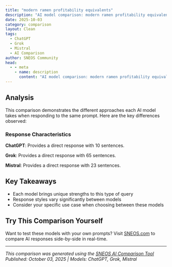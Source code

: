 ```yaml
---
title: "modern ramen profitability equivalents"
description: "AI model comparison: modern ramen profitability equivalents..."
date: 2025-10-03
category: comparison
layout: Clean
tags:
  - ChatGPT
  - Grok
  - Mistral
  - AI Comparison
author: SNEOS Community
head:
  - - meta
    - name: description
      content: "AI model comparison: modern ramen profitability equivalents..."
---
```


<ChatComparison
  title="modern ramen profitability equivalents"
  prompt="modern ramen profitability equivalents"
  :responses='{
    "ChatGPT": "Could you please clarify what you mean by \u0022modern ramen profitability equivalents\u0022? Are you asking about:\n\n1. The profitability of modern ramen businesses or restaurants?\n2. Financial ratios or business metrics comparable to the concept of \u0022ramen profitability\u0022 (a startup term referring to the minimum profit needed to cover basic living expenses)?\n3. Comparison of ramen-related products\u0027 profitability in the food industry?\n4. Something else related to ramen and profitability?\n\nWith a bit more context, I can provide a precise and helpful answer!",
    "Grok": "I believe you\u0027re asking about the profitability of modern ramen businesses or the modern equivalents of ramen profitability, a concept often associated with \u0022ramen profitable\u0022 startups\u2014businesses that generate enough revenue to cover basic living expenses (like eating ramen noodles) for their founders. If you\u0027re referring to something else, please clarify.\n\nIn startup culture, \u0022ramen profitable\u0022 means a business is making just enough money to sustain the founders\u0027 minimal lifestyle without needing external funding. However, in a modern context, this idea has evolved due to inflation, changing costs of living, and shifts in business models, especially in the tech and food industries.\n\nBelow, I\u2019ll break this down into two potential interpretations\u2014profitability of modern ramen restaurants and the modern equivalent of \u0022ramen profitability\u0022 for startups\u2014since your query is a bit ambiguous. I\u2019ll also provide some context and equivalents for a clearer understanding.\n\n---\n\n### 1. Profitability of Modern Ramen Restaurants\nIf you\u0027re asking about the profitability of modern ramen shops, this depends on several factors such as location, business model, and operational efficiency.\n\n#### Key Factors Affecting Profitability:\n- **Cost of Ingredients**: Ramen can be a low-cost dish to make (noodles, broth, toppings), but high-quality or specialty ingredients (e.g., imported Japanese pork, organic vegetables) can raise costs. Average cost per bowl might range from $2\u2013$5, while selling price is often $10\u2013$15.\n- **Location**: Ramen shops in urban areas with high foot traffic (e.g., New York, Tokyo) can generate significant revenue but face higher rent costs. A small shop might need to sell 100\u2013200 bowls daily to break even.\n- **Labor Costs**: Staff wages vary widely by region. In the U.S., labor costs for restaurant workers can be 30\u201335% of revenue, cutting into margins.\n- **Competition**: The ramen market is saturated in some areas, especially with the rise of instant ramen alternatives and delivery services like Uber Eats, which take a cut (often 15\u201330%) of sales.\n- **Trends**: Modern ramen shops often capitalize on trends like vegan ramen, fusion flavors (e.g., spicy Korean-style), or Instagram-worthy presentation to attract customers.\n\n#### Profitability Estimate:\n- A small, well-run ramen shop might have profit margins of 5\u201315% after expenses (rent, labor, ingredients). For example, a shop with $500,000 in annual revenue might net $25,000\u2013$75,000 in profit.\n- Chains like Ippudo or Ichiran achieve higher profitability through scale, branding, and consistent quality, often exceeding 20% margins.\n\n#### Modern Equivalents:\nIf you\u0027re looking for \u0022equivalents\u0022 to ramen shops in terms of profitability, consider other trendy, low-cost food businesses with cultural appeal:\n- **Bubble Tea Shops**: Similar low ingredient costs, high markup (a drink costing $1\u2013$2 to make sells for $5\u2013$7), with margins often 20\u201330%.\n- **Poke Bowls**: Customizable, healthy fast food with costs around $3\u2013$5 per bowl and selling prices of $10\u2013$15.\n- **Street Tacos**: Low overhead (food trucks) and high demand in urban areas, with profit margins often 15\u201325%.\n\n---\n\n### 2. Modern \u0022Ramen Profitable\u0022 Concept for Startups\nIf you\u0027re referring to the startup term \u0022ramen profitable,\u0022 it traditionally means a business generates enough revenue to cover the founders\u2019 basic living expenses\u2014often symbolized by cheap ramen noodles as a frugal diet. In today\u2019s economy, the cost of living has risen, so the modern equivalent needs adjustment.\n\n#### Original Context (Early 2000s):\n- Founders lived on minimal expenses (e.g., $1,000\u2013$2,000/month), often in shared housing, eating cheap food like ramen (a few dollars per meal pack).\n- A tech startup might be \u0022ramen profitable\u0022 with $30,000\u2013$50,000 in annual revenue for a solo founder.\n\n#### Modern Context (2020s):\n- Inflation and cost of living have increased dramatically. In many U.S. cities, a minimal lifestyle (rent, food, utilities) might cost $3,000\u2013$5,000/month for a single person.\n- \u0022Ramen profitable\u0022 today might mean generating $60,000\u2013$100,000 annually for a solo founder to cover basics, depending on location.\n- The symbolic \u0022ramen\u0022 meal might now be replaced by slightly upgraded cheap eats like fast food value meals (e.g., $5\u2013$10 per meal).\n\n#### Modern Equivalents of \u0022Ramen Profitable\u0022:\nIf we\u2019re looking for a new term or benchmark for minimal sustainability in startups, consider these analogies:\n- **\u0022Taco Profitable\u0022**: Represents a slightly higher cost of living, where founders can afford cheap street tacos or fast food (~$5/meal) as a step up from instant ramen.\n- **\u0022Coffee Profitable\u0022**: Suggests covering the cost of a daily coffee (~$4\u2013$6) plus basic expenses, symbolizing a small but modern indulgence for bootstrapped founders.\n- **\u0022Gig Economy Profitable\u0022**: Ties to the modern reality of side hustles\u2014founders can sustain themselves without taking on gig work (e.g., rideshare, freelance) because their startup covers $3,000\u2013$5,000/month.\n\n#### Profitability Benchmarks:\n- A solo-founder SaaS (software-as-a-service) startup might be \u0022ramen profitable\u0022 today with $5,000\u2013$8,000/month in recurring revenue, assuming low overhead (remote work, minimal tools).\n- For comparison, a startup in 2005 might have needed just $2,000\u2013$3,000/month to hit this mark.\n\n#### Challenges to Achieving Modern Ramen Profitability:\n- Higher customer acquisition costs (e.g., online ads are more expensive now).\n- Subscription fatigue\u2014consumers are pickier about paying for new services.\n- Increased competition in digital spaces (e.g., app marketplaces, e-commerce).\n\n---\n\n### Summary\n- **Ramen Restaurants**: Modern ramen shops can be profitable (5\u201315% margins for independents, higher for chains), with equivalents like bubble tea or poke bowl businesses offering similar low-cost, high-markup models.\n- **Ramen Profitable Startups**: The modern equivalent has shifted due to inflation; founders might need $60,000\u2013$100,000/year to cover a minimal lifestyle, with new metaphors like \u0022Taco Profitable\u0022 or \u0022Coffee Profitable\u0022 reflecting today\u2019s costs.\n\nIf you meant something else (e.g., instant ramen brands, cultural equivalents), or if you want deeper data on a specific aspect (like restaurant financials or startup case studies), let me know! I can also adjust the geographic focus if you\u0027re looking at a specific region. \uD83D\uDE0A",
    "Mistral": "To understand the profitability of a modern ramen business, it\u0027s helpful to look at some key financial metrics and compare them to other types of restaurants or food service businesses. Here are some equivalents and factors to consider:\n\n1. **Gross Profit Margin**:\n   - Ramen shops typically have a gross profit margin of 70-75%. This is similar to other fast-casual restaurants.\n   - For comparison, full-service restaurants usually have a gross profit margin of 60-65%, while food trucks may have a gross profit margin of 75-80%.\n\n2. **Food Cost**:\n   - The food cost for a ramen shop is usually around 25-30% of sales. This is comparable to other fast-casual restaurants.\n   - Pizza places may have a food cost of 20-25%, while steakhouses can have food costs exceeding 40%.\n\n3. **Labor Cost**:\n   - Labor costs for ramen shops typically range from 25-35% of sales, similar to other fast-casual restaurants.\n   - Full-service restaurants may have labor costs of 30-40%, while quick-service restaurants (like burger joints) may have labor costs of 25-30%.\n\n4. **Average Check**:\n   - The average check at a ramen shop is usually around $10-15 per person, similar to other fast-casual concepts like poke bowls or build-your-own salad places.\n   - Casual dining restaurants may have an average check of $15-25, while fine dining establishments can exceed $50 per person.\n\n5. **Revenue per Square Foot**:\n   - Ramen shops can generate around $300-500 in sales per square foot annually, comparable to other fast-casual restaurants.\n   - Full-service restaurants may generate $200-400 per square foot, while quick-service restaurants can generate $400-600 per square foot.\n\n6. **Turnover Rate**:\n   - Ramen shops typically have a higher turnover rate, similar to other fast-casual restaurants, leading to more customers served and higher potential revenue.\n\n7. **Menu Engineering**:\n   - Ramen shops often focus on a core product (ramen) with additional toppings and sides, similar to pizza places or burger joints, which can help streamline operations and control costs.\n\nTo maximize profitability, ramen shop owners should focus on controlling food and labor costs, optimizing their menu, and generating strong sales through effective marketing and customer service."
  }'
  published-date="21:24"
/>

## Analysis

This comparison demonstrates the different approaches each AI model takes when responding to the same prompt. Here are the key differences observed:

### Response Characteristics

**ChatGPT**: Provides a direct response with 10 sentences. 

**Grok**: Provides a direct response with 65 sentences. 

**Mistral**: Provides a direct response with 23 sentences. 

## Key Takeaways

- Each model brings unique strengths to this type of query
- Response styles vary significantly between models
- Consider your specific use case when choosing between these models

## Try This Comparison Yourself

Want to test these models with your own prompts? Visit [SNEOS.com](https://sneos.com) to compare AI responses side-by-side in real-time.

---

*This comparison was generated using the [SNEOS AI Comparison Tool](https://sneos.com)*
*Published: October 03, 2025 | Models: ChatGPT, Grok, Mistral*
